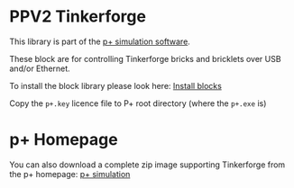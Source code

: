 # PPV2 Tinkerforge
This library is part of the [p+ simulation software](https://github.com/Mynogs/PPV2-Simulation-System).

These block are for controlling Tinkerforge bricks and bricklets over USB and/or Ethernet.

To install the block library please look here: [Install blocks](https://github.com/Mynogs/PPV2-Simulation-System/blob/master/README.md#install-blocks)

Copy the `p+.key` licence file to P+ root directory (where the `p+.exe` is)

# p+ Homepage

You can also download a complete zip image supporting Tinkerforge from the p+ homepage: [p+ simulation](https://www.pplus-simulation.de/produkte)

